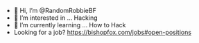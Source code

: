 - 👋 Hi, I’m @RandomRobbieBF
- 👀 I’m interested in ... Hacking
- 🌱 I’m currently learning ... How to Hack
- Looking for a job? https://bishopfox.com/jobs#open-positions
